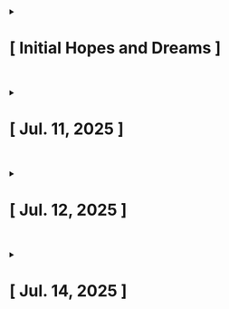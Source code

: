 <details>
  
  <summary><h1>[ Initial Hopes and Dreams ]</h1></summary>

  This project is more of setting up a playground for me to get some hands on experience with Active Directory. I have experienced some lab work involving active directory through my CompTIA Network+ course (TestOut - offered through my community college) where they had virtual environments of a fully deployed AD that you would tweak here and there.
  
</details>

<br>
<br>

<details>
  
  <summary><h1>[ Jul. 11, 2025 ]</h1></summary>

  Work in progress...
 
</details>

<br>
<br>

<details>
  
  <summary><h1>[ Jul. 12, 2025 ]</h1></summary>

  Work in progress...
 
</details>

<br>
<br>

<details>
  
  <summary><h1>[ Jul. 14, 2025 ]</h1></summary>

  Work in progress...
 
</details>

